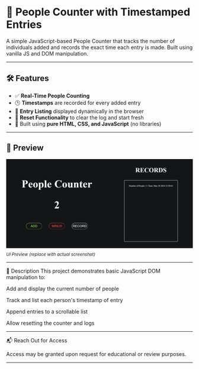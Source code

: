 # 👥 People Counter with Timestamped Entries

A simple JavaScript-based People Counter that tracks the number of individuals added and records the exact time each entry is made. Built using vanilla JS and DOM manipulation.

---

## 🛠️ Features

- ✅ **Real-Time People Counting**
- 🕒 **Timestamps** are recorded for every added entry
- 📃 **Entry Listing** displayed dynamically in the browser
- 🧼 **Reset Functionality** to clear the log and start fresh
- 🎯 Built using **pure HTML, CSS, and JavaScript** (no libraries)

---

## 📸 Preview

![Screenshot](./screenshots/Pepcount.png)  
<sub>*UI Preview (replace with actual screenshot)*</sub>

---

📝 Description
This project demonstrates basic JavaScript DOM manipulation to:

Add and display the current number of people

Track and list each person's timestamp of entry

Append entries to a scrollable list

Allow resetting the counter and logs

---

📬 Reach Out for Access 

Access may be granted upon request for educational or review purposes.

---
